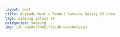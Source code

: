 ```yaml
---
layout: post
title: Anybody Want a Peanut Samsung Galaxy S9 Case
tags: samsung galaxy s9
categories: samsung
img: 1Ju_aqA9xZFHW5i37pLdK-wvozUo8yagJ
---
```


